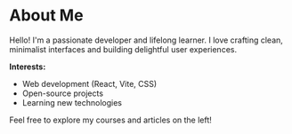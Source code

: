 # About Me
Hello! I'm a passionate developer and lifelong learner.
I love crafting clean, minimalist interfaces and building delightful user experiences.

**Interests:**
- Web development (React, Vite, CSS)
- Open-source projects
- Learning new technologies

Feel free to explore my courses and articles on the left!